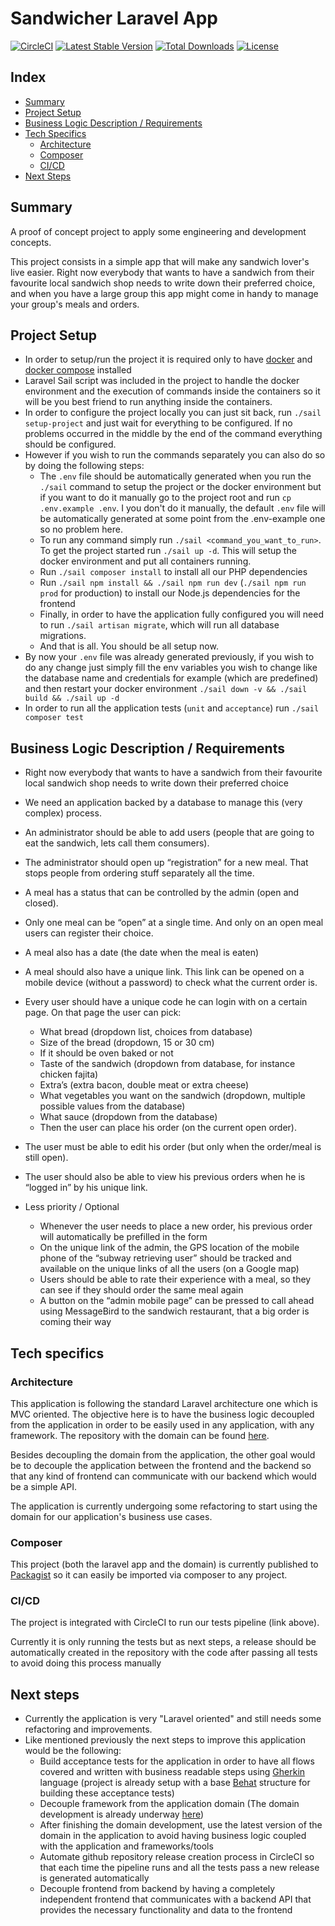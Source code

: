# Sandwicher Laravel App

<p >
<a href="https://circleci.com/gh/rjcf18/sandwicher-laravel-app"><img src="https://circleci.com/gh/rjcf18/sandwicher-laravel-app.svg?style=shield" alt="CircleCI"></a>
<a href="https://packagist.org/packages/sandwicher/laravel-app"><img src="https://img.shields.io/packagist/v/sandwicher/laravel-app" alt="Latest Stable Version"></a>
<a href="https://packagist.org/packages/sandwicher/laravel-app"><img src="https://img.shields.io/packagist/dt/sandwicher/laravel-app" alt="Total Downloads"></a>
<a href="https://packagist.org/packages/sandwicher/laravel-app"><img src="https://img.shields.io/packagist/l/sandwicher/laravel-app" alt="License"></a>
</p>

## Index
* [Summary](#summary)
* [Project Setup](#project-setup)
* [Business Logic Description / Requirements](#business-logic-description--requirements)
* [Tech Specifics](#tech-specifics)
    * [Architecture](#architecture)
    * [Composer](#composer)
    * [CI/CD](#cicd)
* [Next Steps](#next-steps)

## Summary
A proof of concept project to apply some engineering and development concepts.

This project consists in a simple app that will make any sandwich lover's live easier. Right now everybody that wants to have a sandwich from their favourite local sandwich shop needs to write down their preferred choice, and when you have a large group this app might come in handy to manage your group's meals and orders.

## Project Setup

- In order to setup/run the project it is required only to have [docker](https://www.digitalocean.com/community/tutorials/how-to-install-and-use-docker-on-ubuntu-20-04) and [docker compose](https://www.digitalocean.com/community/tutorials/how-to-install-and-use-docker-compose-on-ubuntu-20-04) installed
- Laravel Sail script was included in the project to handle the docker environment and the execution of commands inside the containers so it will be you best friend to run anything inside the containers.
- In order to configure the project locally you can just sit back, run `./sail setup-project` and just wait for everything to be configured. If no problems occurred in the middle by the end of the command everything should be configured.
- However if you wish to run the commands separately you can also do so by doing the following steps:  
    - The `.env` file should be automatically generated when you run the `./sail` command to setup the project or the docker environment but if you want to do it manually go to the project root and run `cp .env.example .env`. I you don't do it manually, the default `.env` file will be automatically generated at some point from the .env-example one so no problem here.
    - To run any command simply run `./sail <command_you_want_to_run>`. To get the project started run `./sail up -d`. This will setup the docker environment and put all containers running.
    - Run `./sail composer install` to install all our PHP dependencies
    - Run `./sail npm install && ./sail npm run dev` (`./sail npm run prod` for production) to install our Node.js dependencies for the frontend
    - Finally, in order to have the application fully configured you will need to run `./sail artisan migrate`, which will run all database migrations.
    - And that is all. You should be all setup now.
- By now your `.env` file was already generated previously, if you wish to do any change just simply fill the env variables you wish to change like the database name and credentials for example (which are predefined) and then restart your docker environment `./sail down -v && ./sail build && ./sail up -d`
- In order to run all the application tests (`unit` and `acceptance`) run `./sail composer test`

## Business Logic Description / Requirements

- Right now everybody that wants to have a sandwich from their favourite local sandwich shop needs to write down their preferred choice
- We need an application backed by a database to manage this (very complex) process.
- An administrator should be able to add users (people that are going to eat the sandwich, lets call them consumers). 
- The administrator should open up “registration” for a new meal. That stops people from ordering stuff separately all the time.
- A meal has a status that can be controlled by the admin (open and closed).
- Only one meal can be “open” at a single time. And only on an open meal users can register their choice.
- A meal also has a date (the date when the meal is eaten)
- A meal should also have a unique link. This link can be opened on a mobile device (without a password) to check what the current order is.
- Every user should have a unique code he can login with on a certain page. On that page the user can pick:
    - What bread (dropdown list, choices from database)
    - Size of the bread (dropdown, 15 or 30 cm)
    - If it should be oven baked or not
    - Taste of the sandwich (dropdown from database, for instance chicken fajita)
    - Extra’s (extra bacon, double meat or extra cheese)
    - What vegetables you want on the sandwich (dropdown, multiple possible values from the database)
    - What sauce (dropdown from the database)
    - Then the user can place his order (on the current open order).
      
- The user must be able to edit his order (but only when the order/meal is still open).
- The user should also be able to view his previous orders when he is “logged in” by his unique link.

- Less priority / Optional
    - Whenever the user needs to place a new order, his previous order will automatically be prefilled in the form
    - On the unique link of the admin, the GPS location of the mobile phone of the “subway retrieving user” should be tracked and available on the unique links of all the users (on a Google map)
    - Users should be able to rate their experience with a meal, so they can see if they should order the same meal again
    - A button on the “admin mobile page” can be pressed to call ahead using MessageBird to the sandwich restaurant, that a big order is coming their way

## Tech specifics

### Architecture

This application is following the standard Laravel architecture one which is MVC oriented. The objective here is to have the business logic decoupled from the application in order to be easily used in any application, with any framework. The repository with the domain can be found [here](https://github.com/rjcf18/sandwicher-domain).

Besides decoupling the domain from the application, the other goal would be to decouple the application between the frontend and the backend so that any kind of frontend can communicate with our backend which would be a simple API.

The application is currently undergoing some refactoring to start using the domain for our application's business use cases.

### Composer

This project (both the laravel app and the domain) is currently published to [Packagist](https://packagist.org/) so it can easily be imported via composer to any project.

### CI/CD

The project is integrated with CircleCI to run our tests pipeline (link above).

Currently it is only running the tests but as next steps, a release should be automatically created in the repository with the code after passing all tests to avoid doing this process manually

## Next steps

- Currently the application is very "Laravel oriented" and still needs some refactoring and improvements.
- Like mentioned previously the next steps to improve this application would be the following:
    - Build acceptance tests for the application in order to have all flows covered and written with business readable steps using [Gherkin](https://cucumber.io/docs/gherkin/reference/) language (project is already setup with a base [Behat](https://docs.behat.org/en/latest/) structure for building these acceptance tests)
    - Decouple framework from the application domain (The domain development is already underway [here](https://github.com/rjcf18/sandwicher-domain))
    - After finishing the domain development, use the latest version of the domain in the application to avoid having business logic coupled with the application and frameworks/tools
    - Automate github repository release creation process in CircleCI so that each time the pipeline runs and all the tests pass a new release is generated automatically
    - Decouple frontend from backend by having a completely independent frontend that communicates with a backend API that provides the necessary functionality and data to the frontend
